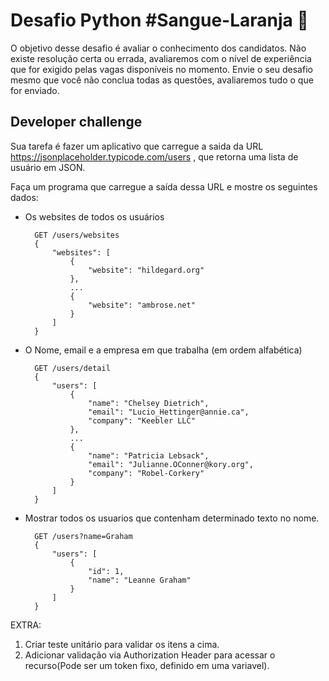 
# Desafio Python #Sangue-Laranja 🍊

O objetivo desse desafio é avaliar o conhecimento dos candidatos.  Não existe resolução certa ou errada, avaliaremos com o nível de experiência que for exigido pelas vagas disponíveis no momento. Envie o seu desafio mesmo que você não conclua todas as questões, avaliaremos tudo o que for enviado.


## Developer challenge


Sua tarefa é fazer um aplicativo que carregue a saida da URL https://jsonplaceholder.typicode.com/users , que retorna uma lista de usuário em JSON.

Faça um programa que carregue a saída dessa URL e mostre os seguintes dados:
    
- Os websites de todos os usuários

        GET /users/websites
        {
            "websites": [
                {
                    "website": "hildegard.org"
                },
                ...
                {
                    "website": "ambrose.net"
                }
            ]
        }


- O Nome, email e a empresa em que trabalha (em ordem alfabética)

        GET /users/detail
        {
            "users": [
                {
                    "name": "Chelsey Dietrich",
                    "email": "Lucio_Hettinger@annie.ca",
                    "company": "Keebler LLC"
                },
                ...
                {
                    "name": "Patricia Lebsack",
                    "email": "Julianne.OConner@kory.org",
                    "company": "Robel-Corkery"
                }
            ]
        }


- Mostrar todos os usuarios que contenham determinado texto no nome.

        GET /users?name=Graham
        {
            "users": [
                {
                    "id": 1,
                    "name": "Leanne Graham"
                }
            ]
        }
    

EXTRA: 
1. Criar teste unitário para validar os itens a cima.
2. Adicionar validação via Authorization Header para acessar o recurso(Pode ser um token fixo, definido em uma variavel).

